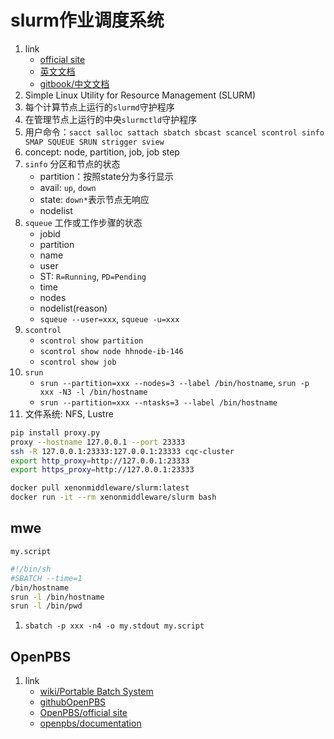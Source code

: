 # slurm作业调度系统

1. link
   * [official site](https://www.schedmd.com/index.php)
   * [英文文档](https://slurm.schedmd.com/documentation.html)
   * [gitbook/中文文档](https://docs.slurm.cn/users/)
2. Simple Linux Utility for Resource Management (SLURM)
3. 每个计算节点上运行的`slurmd`守护程序
4. 在管理节点上运行的中央`slurmctld`守护程序
5. 用户命令：`sacct salloc sattach sbatch sbcast scancel scontrol sinfo SMAP SQUEUE SRUN strigger sview`
6. concept: node, partition, job, job step
7. `sinfo` 分区和节点的状态
   * partition：按照state分为多行显示
   * avail: `up`, `down`
   * state: `down*`表示节点无响应
   * nodelist
8. `squeue` 工作或工作步骤的状态
   * jobid
   * partition
   * name
   * user
   * ST: `R=Running`, `PD=Pending`
   * time
   * nodes
   * nodelist(reason)
   * `squeue --user=xxx`, `squeue -u=xxx`
9. `scontrol`
   * `scontrol show partition`
   * `scontrol show node hhnode-ib-146`
   * `scontrol show job`
10. `srun`
    * `srun --partition=xxx --nodes=3 --label /bin/hostname`, `srun -p xxx -N3 -l /bin/hostname`
    * `srun --partition=xxx --ntasks=3 --label /bin/hostname`
11. 文件系统: NFS, Lustre

```bash
pip install proxy.py
proxy --hostname 127.0.0.1 --port 23333
ssh -R 127.0.0.1:23333:127.0.0.1:23333 cqc-cluster
export http_proxy=http://127.0.0.1:23333
export https_proxy=http://127.0.0.1:23333
```

```bash
docker pull xenonmiddleware/slurm:latest
docker run -it --rm xenonmiddleware/slurm bash
```

## mwe

`my.script`

```bash
#!/bin/sh
#SBATCH --time=1
/bin/hostname
srun -l /bin/hostname
srun -l /bin/pwd
```

1. `sbatch -p xxx -n4 -o my.stdout my.script`

## OpenPBS

1. link
   * [wiki/Portable Batch System](https://en.wikipedia.org/wiki/Portable_Batch_System)
   * [githubOpenPBS](https://github.com/openpbs/openpbs)
   * [OpenPBS/official site](https://www.openpbs.org/)
   * [openpbs/documentation](https://www.altair.com/pbs-works-documentation/)
